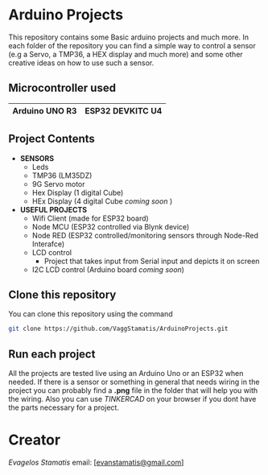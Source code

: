 
# Arduino Projects 
This repository contains some Basic arduino projects and much more.
In each folder of the repository you can find a simple way to control 
a sensor (e.g a Servo, a TMP36, a HEX display and much more) and some
other creative ideas on how to use such a sensor.

## Microcontroller used
| Arduino UNO R3 | ESP32 DEVKITC U4 |
| -------------- | ---------------- |

## Project Contents
- **SENSORS**
    - Leds
    - TMP36 (LM35DZ)
    - 9G Servo motor 
    - Hex Display (1 digital Cube)
    - HEx Display (4 digital Cube _coming soon_ )
- **USEFUL PROJECTS**
    - Wifi Client (made for ESP32 board)
    - Node MCU (ESP32 controlled via Blynk device)
    - Node RED (ESP32 controlled/monitoring sensors through Node-Red Interafce)
    - LCD control 
        - Project that takes input from Serial input and depicts it on screen
    - I2C LCD control (Arduino board _coming soon_)


## Clone this repository
You can clone this repository using the command 
```sh 
git clone https://github.com/VaggStamatis/ArduinoProjects.git
```

## Run each project
All the projects are tested live using an Arduino Uno or an ESP32 when needed. 
If there is a sensor or something in general that needs wiring in the project 
you can probably find a **.png** file in the folder that will help you with the wiring. 
Also you can use _TINKERCAD_ on your browser if you dont have the parts necessary for a project.
 
# Creator 
*Evagelos Stamatis* email: [evanstamatis@gmail.com]


